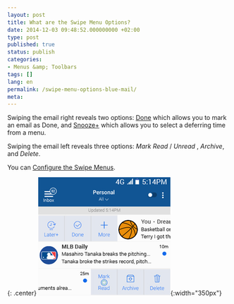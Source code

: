 ```yaml
---
layout: post
title: What are the Swipe Menu Options?
date: 2014-12-03 09:48:52.000000000 +02:00
type: post
published: true
status: publish
categories:
- Menus &amp; Toolbars
tags: []
lang: en
permalink: /swipe-menu-options-blue-mail/
meta:
---
```


Swiping the email right reveals two options: <a href="/mark-as-done/">Done</a> which allows you to mark an email as Done, and <a href="/mark-as-later/">Snooze+</a> which allows you to select a deferring time from a menu.</span></p>

Swiping the email left reveals three options: *Mark Read* / *Unread* , *Archive*, and *Delete*.

You can [Configure the Swipe Menus](/configure-left-right-swipe-menu/).

{: .center}
![Swipes](/assets/swipes1-1.jpg){:width="350px"}
